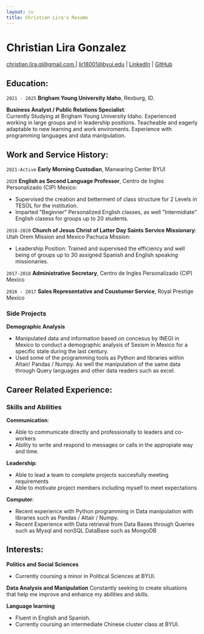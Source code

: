 ```yaml
---
layout: cv
title: Christian Lira's Resume
---
```

# Christian Lira Gonzalez

<div id="webaddress">
<a href="#">christian.lira.gl@gmail.com </a>
| <a href="#">lir18001@byui.edu</a>
| <a href="https://www.linkedin.com/in/christian-lira-6598341b9/">LinkedIn</a>
| <a href="https://github.com/ChristianLG2">GitHub</a>
</div>

## Education:

`2021 - 2025`
__Brigham Young University Idaho__, Rexburg, ID.

__Business Analyst / Public Relations Specialist__:     
Currently Studying at Brigham Young University Idaho. Experienced working in large groups and in leadership positions. Teacheable and eagerly adaptable to new learning and work enviroments. Experience with programming languages and data manipulation.


## Work and Service History:

`2021-Active`
__Early Morning Custodian__, Manwaring Center BYUI

`2020`
__English as Second Language Professor__, Centro de Ingles Personalizado (CIP) Mexico: 
* Supervised the creation and betterment of class structure for 2 Levels in TESOL for the institution.
* Imparted "Beginner" Personalized English classes, as well "Intermidiate" English clasess for groups up to 20 students.
 
`2018-2020`
__Church of Jesus Christ of Latter Day Saints Service Missionary__: Utah Orem Mission and Mexico Pachuca Mission:
* Leadership Position: Trained and supervised the efficiency and well being of groups up to 30 assigned Spanish and English speaking missionaries.

`2017-2018`
__Administrative Secretary__, Centro de Ingles Personalizado (CIP) Mexico

`2016 - 2017`
__Sales Representative and Coustumer Service__, Royal Prestige Mexico

### Side Projects

__Demographic Analysis__

- Manipulated data and information based on concesus by INEGI in Mexico to conduct a demographic analysis of Sexism in Mexico for a specific state during the last century.
- Used some of the programming tools as Python and libraries within Altair/ Pandas / Numpy. As well the manipulation of the same data through Query languages and other data readers such as excel.

## Career Related Experience:

### Skills and Abilities

__Communication__:
- Able to communicate directly and professionally to leaders and co-workers
- Ability to write and respond to messages or calls in the appropiate way and time.

__Leadership__:
- Able to lead a team to complete projects succesfully meeting requirements
- Able to motivate project members including myself to meet expectations 

__Computer__:
- Recent experience with Python programming in Data manipulation with libraries such as Pandas / Altair / Numpy. 
- Recent Experience with Data retrieval from Data Bases through Queries such as Mysql and nonSQL DataBase such as MongoDB

## Interests:

__Politics and Social Sciences__
- Currently coursing a minor in Political Sciences at BYUI.

__Data Analysis and Manipulation__
Constantly seeking to create situations that help me improve and enhance my abilities and skills.

__Language learning__
- Fluent in English and Spanish.
- Currently coursing an intermediate Chinese cluster class at BYUI.

<!-- ### Footer
Last updated: June 2022 -->

<!-- https://www.monique.tech/the-art-of-markdown -->


